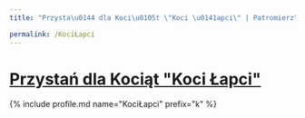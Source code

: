 ```yaml
---
title: "Przysta\u0144 dla Koci\u0105t \"Koci \u0141apci\" | Patromierz"

permalink: /KociŁapci
---
```


# [Przystań dla Kociąt "Koci Łapci"](https://patronite.pl/KociŁapci)

{% include profile.md name="KociŁapci" prefix="k" %}
